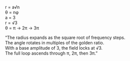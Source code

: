 r = a√n  
θ = nφ  
a = 3  
r = √3  
θ = π → 2π → 3π

“The radius expands as the square root of frequency steps.  
The angle rotates in multiples of the golden ratio.  
With a base amplitude of 3, the field locks at √3.  
The full loop ascends through π, 2π, then 3π.”
